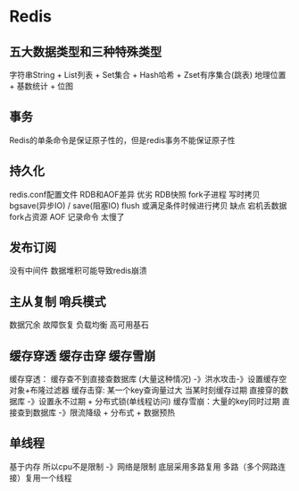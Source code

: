 # Redis
## 五大数据类型和三种特殊类型
字符串String + List列表 + Set集合 + Hash哈希 + Zset有序集合(跳表)
地理位置 + 基数统计 + 位图 
## 事务
Redis的单条命令是保证原子性的，但是redis事务不能保证原子性

## 持久化
redis.conf配置文件
RDB和AOF差异 优劣
RDB快照 fork子进程 写时拷贝  bgsave(异步IO) / save(阻塞IO) flush 或满足条件时候进行拷贝
缺点 宕机丢数据 fork占资源
AOF 记录命令 太慢了

## 发布订阅 
没有中间件 数据堆积可能导致redis崩溃

## 主从复制 哨兵模式
数据冗余 故障恢复 负载均衡 高可用基石

## 缓存穿透 缓存击穿 缓存雪崩
缓存穿透： 缓存查不到直接查数据库 (大量这种情况) -》洪水攻击-》设置缓存空对象+布隆过滤器
缓存击穿: 某一个key查询量过大 当某时刻缓存过期 直接穿的数据库 -》设置永不过期 + 分布式锁(单线程访问)
缓存雪崩：大量的key同时过期 直接查到数据库  -》限流降级 + 分布式 + 数据预热

## 单线程
基于内存 所以cpu不是限制 -》网络是限制 
底层采用多路复用 多路（多个网路连接）复用一个线程 

